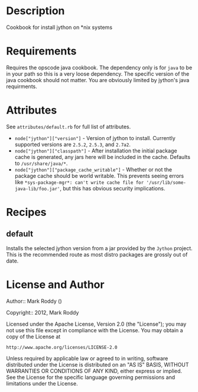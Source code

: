 Description
===========
Cookbook for install jython on *nix systems

Requirements
============
Requires the opscode java cookbook. The dependency only is for `java` to be in your 
path so this is a very loose dependency.  The specific version of the java cookbook
should not matter.  You are obviously limited by jython's java requirments.

Attributes
==========

See `attributes/default.rb` for full list of attributes.

* `node["jython"]["version"]` - Version of jython to install. Currently supported
versions are `2.5.2`, `2.5.3`, and `2.7a2`.
* `node["jython"]["classpath"]` - After installation the initial package cache is 
generated, any jars here will be included in the cache. Defaults to `/usr/share/java/*`.
* `node["jython"]["package_cache_writable"]` - Whether or not the package cache 
should be world writable. This prevents seeing errors like 
`*sys-package-mgr*: can't write cache file for '/usr/lib/some-java-lib/foo.jar'`, 
but this has obvious security implications.

Recipes
=======

default
-------
Installs the selected jython version from a jar provided by the `Jython` project. This is the
recommended route as most distro packages are grossly out of date.

License and Author
==================

Author:: Mark Roddy (<markroddy a t gmail d-o-t com>)

Copyright:: 2012, Mark Roddy

Licensed under the Apache License, Version 2.0 (the "License");
you may not use this file except in compliance with the License.
You may obtain a copy of the License at

    http://www.apache.org/licenses/LICENSE-2.0

Unless required by applicable law or agreed to in writing, software
distributed under the License is distributed on an "AS IS" BASIS,
WITHOUT WARRANTIES OR CONDITIONS OF ANY KIND, either express or implied.
See the License for the specific language governing permissions and
limitations under the License.
